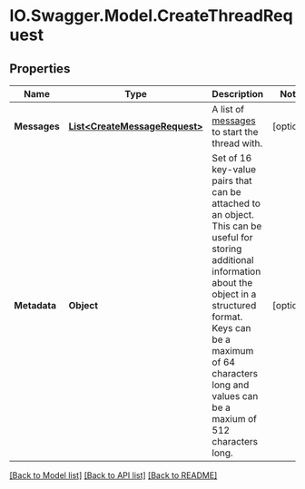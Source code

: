 # IO.Swagger.Model.CreateThreadRequest
## Properties

Name | Type | Description | Notes
------------ | ------------- | ------------- | -------------
**Messages** | [**List&lt;CreateMessageRequest&gt;**](CreateMessageRequest.md) | A list of [messages](/docs/api-reference/messages) to start the thread with. | [optional] 
**Metadata** | **Object** | Set of 16 key-value pairs that can be attached to an object. This can be useful for storing additional information about the object in a structured format. Keys can be a maximum of 64 characters long and values can be a maxium of 512 characters long.  | [optional] 

[[Back to Model list]](../README.md#documentation-for-models) [[Back to API list]](../README.md#documentation-for-api-endpoints) [[Back to README]](../README.md)


